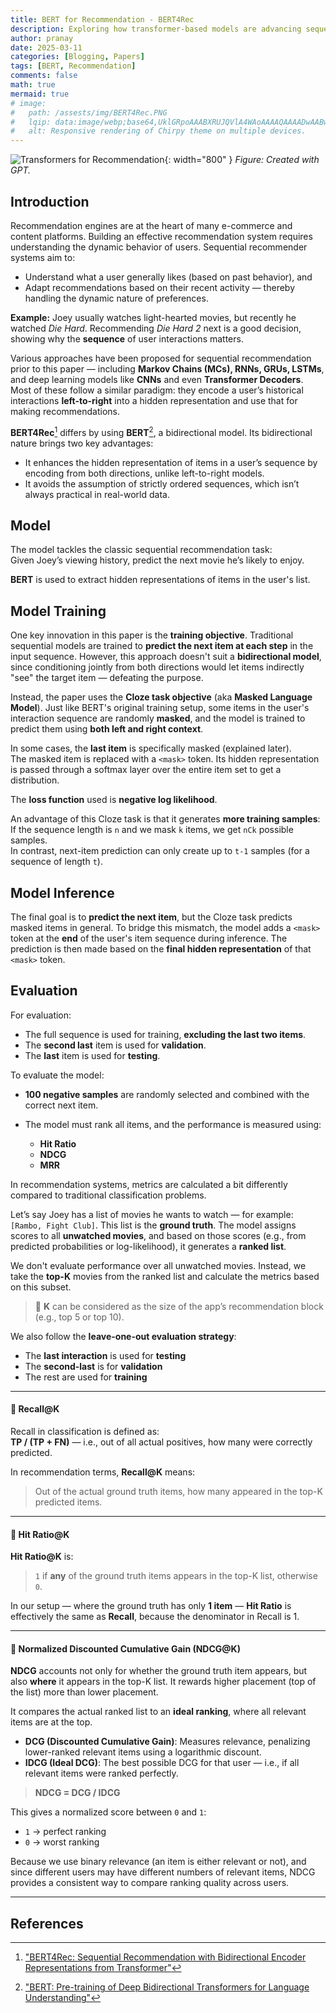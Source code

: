 ```yaml
---
title: BERT for Recommendation - BERT4Rec
description: Exploring how transformer-based models are advancing sequential recommendation systems.
author: pranay
date: 2025-03-11
categories: [Blogging, Papers]
tags: [BERT, Recommendation]
comments: false
math: true
mermaid: true
# image:
#   path: /assests/img/BERT4Rec.PNG
#   lqip: data:image/webp;base64,UklGRpoAAABXRUJQVlA4WAoAAAAQAAAADwAABwAAQUxQSDIAAAARL0AmbZurmr57yyIiqE8oiG0bejIYEQTgqiDA9vqnsUSI6H+oAERp2HZ65qP/VIAWAFZQOCBCAAAA8AEAnQEqEAAIAAVAfCWkAALp8sF8rgRgAP7o9FDvMCkMde9PK7euH5M1m6VWoDXf2FkP3BqV0ZYbO6NA/VFIAAAA
#   alt: Responsive rendering of Chirpy theme on multiple devices.
---
```

![Transformers for Recommendation](/assets/img/bert4rec.png){: width="800" }
_Figure: Created with GPT._


## Introduction

Recommendation engines are at the heart of many e-commerce and content platforms. Building an effective recommendation system requires understanding the dynamic behavior of users. Sequential recommender systems aim to:

- Understand what a user generally likes (based on past behavior), and  
- Adapt recommendations based on their recent activity — thereby handling the dynamic nature of preferences.

**Example:** Joey usually watches light-hearted movies, but recently he watched *Die Hard*. Recommending *Die Hard 2* next is a good decision, showing why the **sequence** of user interactions matters.

Various approaches have been proposed for sequential recommendation prior to this paper — including **Markov Chains (MCs), RNNs, GRUs, LSTMs**, and deep learning models like **CNNs** and even **Transformer Decoders**. Most of these follow a similar paradigm: they encode a user’s historical interactions **left-to-right** into a hidden representation and use that for making recommendations.

**BERT4Rec**[^1] differs by using **BERT**[^2], a bidirectional model. Its bidirectional nature brings two key advantages:

- It enhances the hidden representation of items in a user’s sequence by encoding from both directions, unlike left-to-right models.
- It avoids the assumption of strictly ordered sequences, which isn’t always practical in real-world data.

## Model

The model tackles the classic sequential recommendation task:  
Given Joey’s viewing history, predict the next movie he’s likely to enjoy.

**BERT** is used to extract hidden representations of items in the user's list.

## Model Training

One key innovation in this paper is the **training objective**. Traditional sequential models are trained to **predict the next item at each step** in the input sequence. However, this approach doesn't suit a **bidirectional model**, since conditioning jointly from both directions would let items indirectly "see" the target item — defeating the purpose.

Instead, the paper uses the **Cloze task objective** (aka **Masked Language Model**). Just like BERT's original training setup, some items in the user's interaction sequence are randomly **masked**, and the model is trained to predict them using **both left and right context**.

In some cases, the **last item** is specifically masked (explained later).  
The masked item is replaced with a `<mask>` token. Its hidden representation is passed through a softmax layer over the entire item set to get a distribution.

The **loss function** used is **negative log likelihood**.

An advantage of this Cloze task is that it generates **more training samples**:  
If the sequence length is `n` and we mask `k` items, we get `nCk` possible samples.  
In contrast, next-item prediction can only create up to `t-1` samples (for a sequence of length `t`).

## Model Inference

The final goal is to **predict the next item**, but the Cloze task predicts masked items in general. To bridge this mismatch, the model adds a `<mask>` token at the **end** of the user's item sequence during inference. The prediction is then made based on the **final hidden representation** of that `<mask>` token.

## Evaluation

For evaluation:

- The full sequence is used for training, **excluding the last two items**.
- The **second last** item is used for **validation**.
- The **last** item is used for **testing**.

To evaluate the model:

- **100 negative samples** are randomly selected and combined with the correct next item.
- The model must rank all items, and the performance is measured using:

  - **Hit Ratio**
  - **NDCG**
  - **MRR**

In recommendation systems, metrics are calculated a bit differently compared to traditional classification problems.

Let’s say Joey has a list of movies he wants to watch — for example: `[Rambo, Fight Club]`. This list is the **ground truth**. The model assigns scores to all **unwatched movies**, and based on those scores (e.g., from predicted probabilities or log-likelihood), it generates a **ranked list**.

We don't evaluate performance over all unwatched movies. Instead, we take the **top-K** movies from the ranked list and calculate the metrics based on this subset.

> 🧠 **K** can be considered as the size of the app’s recommendation block (e.g., top 5 or top 10).

We also follow the **leave-one-out evaluation strategy**:
- The **last interaction** is used for **testing**
- The **second-last** is for **validation**
- The rest are used for **training**

---

#### 📌 Recall@K

Recall in classification is defined as:  
**TP / (TP + FN)** — i.e., out of all actual positives, how many were correctly predicted.

In recommendation terms, **Recall@K** means:
> Out of the actual ground truth items, how many appeared in the top-K predicted items.

---

#### 📌 Hit Ratio@K

**Hit Ratio@K** is:
> `1` if **any** of the ground truth items appears in the top-K list, otherwise `0`.

In our setup — where the ground truth has only **1 item** — **Hit Ratio** is effectively the same as **Recall**, because the denominator in Recall is 1.

---

#### 📌 Normalized Discounted Cumulative Gain (NDCG@K)

**NDCG** accounts not only for whether the ground truth item appears, but also **where** it appears in the top-K list. It rewards higher placement (top of the list) more than lower placement.

It compares the actual ranked list to an **ideal ranking**, where all relevant items are at the top.

- **DCG (Discounted Cumulative Gain)**: Measures relevance, penalizing lower-ranked relevant items using a logarithmic discount.
- **IDCG (Ideal DCG)**: The best possible DCG for that user — i.e., if all relevant items were ranked perfectly.

> **NDCG = DCG / IDCG**

This gives a normalized score between `0` and `1`:
- `1` → perfect ranking
- `0` → worst ranking

Because we use binary relevance (an item is either relevant or not), and since different users may have different numbers of relevant items, NDCG provides a consistent way to compare ranking quality across users.

---

## References

[^1]:["BERT4Rec: Sequential Recommendation with Bidirectional Encoder Representations from Transformer"](https://arxiv.org/pdf/1904.06690)
[^2]:["BERT: Pre-training of Deep Bidirectional Transformers for Language Understanding"](https://arxiv.org/pdf/1810.04805)
